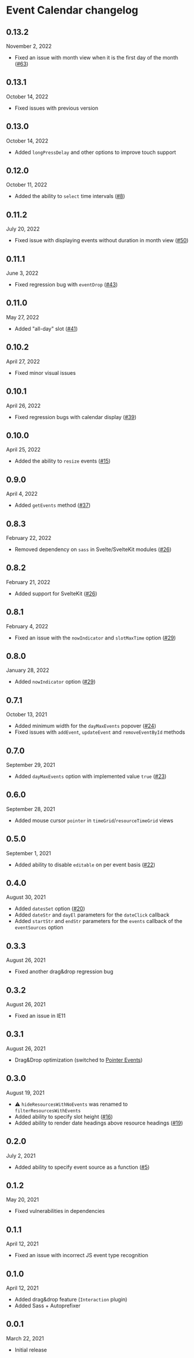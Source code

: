 # Event Calendar changelog

## 0.13.2
November 2, 2022

* Fixed an issue with month view when it is the first day of the month ([#63](https://github.com/vkurko/calendar/issues/63))

## 0.13.1
October 14, 2022

* Fixed issues with previous version

## 0.13.0
October 14, 2022

* Added `longPressDelay` and other options to improve touch support

## 0.12.0
October 11, 2022

* Added the ability to `select` time intervals ([#8](https://github.com/vkurko/calendar/issues/8))

## 0.11.2
July 20, 2022

* Fixed issue with displaying events without duration in month view ([#50](https://github.com/vkurko/calendar/issues/50))

## 0.11.1
June 3, 2022

* Fixed regression bug with `eventDrop` ([#43](https://github.com/vkurko/calendar/issues/43))

## 0.11.0
May 27, 2022

* Added "all-day" slot ([#41](https://github.com/vkurko/calendar/issues/41))

## 0.10.2
April 27, 2022

* Fixed minor visual issues

## 0.10.1
April 26, 2022

* Fixed regression bugs with calendar display ([#39](https://github.com/vkurko/calendar/issues/39))

## 0.10.0
April 25, 2022

* Added the ability to `resize` events ([#15](https://github.com/vkurko/calendar/issues/15))

## 0.9.0
April 4, 2022

* Added `getEvents` method ([#37](https://github.com/vkurko/calendar/issues/37))

## 0.8.3
February 22, 2022

* Removed dependency on `sass` in Svelte/SvelteKit modules ([#26](https://github.com/vkurko/calendar/issues/26#issuecomment-1047812407))

## 0.8.2
February 21, 2022

* Added support for SvelteKit ([#26](https://github.com/vkurko/calendar/issues/26))

## 0.8.1
February 4, 2022

* Fixed an issue with the `nowIndicator` and `slotMaxTime` option ([#29](https://github.com/vkurko/calendar/issues/29))

## 0.8.0
January 28, 2022

* Added `nowIndicator` option ([#29](https://github.com/vkurko/calendar/issues/29))

## 0.7.1
October 13, 2021

* Added minimum width for the `dayMaxEvents` popover ([#24](https://github.com/vkurko/calendar/issues/24))
* Fixed issues with `addEvent`, `updateEvent` and `removeEventById` methods

## 0.7.0
September 29, 2021

* Added `dayMaxEvents` option with implemented value `true` ([#23](https://github.com/vkurko/calendar/issues/23))

## 0.6.0
September 28, 2021

* Added mouse cursor `pointer` in `timeGrid`/`resourceTimeGrid` views

## 0.5.0
September 1, 2021

* Added ability to disable `editable` on per event basis ([#22](https://github.com/vkurko/calendar/issues/22))

## 0.4.0
August 30, 2021

* Added `datesSet` option ([#20](https://github.com/vkurko/calendar/issues/20))
* Added `dateStr` and `dayEl` parameters for the `dateClick` callback
* Added `startStr` and `endStr` parameters for the `events` callback of the `eventSources` option

## 0.3.3
August 26, 2021

* Fixed another drag&drop regression bug

## 0.3.2
August 26, 2021

* Fixed an issue in IE11

## 0.3.1
August 26, 2021

* Drag&Drop optimization (switched to [Pointer Events](https://developer.mozilla.org/en-US/docs/Web/API/Pointer_events))

## 0.3.0
August 19, 2021

* :warning: `hideResourcesWithNoEvents` was renamed to `filterResourcesWithEvents`
* Added ability to specify slot height ([#16](https://github.com/vkurko/calendar/issues/16))
* Added ability to render date headings above resource headings ([#19](https://github.com/vkurko/calendar/issues/19))

## 0.2.0
July 2, 2021

* Added ability to specify event source as a function ([#5](https://github.com/vkurko/calendar/issues/5))

## 0.1.2
May 20, 2021

* Fixed vulnerabilities in dependencies

## 0.1.1
April 12, 2021

* Fixed an issue with incorrect JS event type recognition

## 0.1.0
April 12, 2021

* Added drag&drop feature (`Interaction` plugin)
* Added Sass + Autoprefixer

## 0.0.1
March 22, 2021

* Initial release